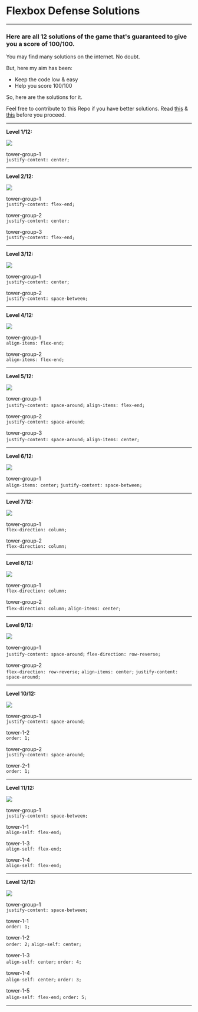 # Flexbox Defense Solutions
***

### Here are all 12 solutions of the game that's guaranteed to give you a score of 100/100.

You may find many solutions on the internet. No doubt.

But, here my aim has been:

- Keep the code low & easy
- Help you score 100/100

So, here are the solutions for it.

Feel free to contribute to this Repo if you have better solutions. Read [this](./CONTRIBUTING.md) & [this](./LICENSE.md) before you proceed.
***


**Level 1/12:**

![](Pictures/1.png)

tower-group-1 <br />
`justify-content: center;`

***
**Level 2/12:**

![](Pictures/2.png)

tower-group-1  <br />
`justify-content: flex-end;` 

tower-group-2 <br />
`justify-content: center;`

tower-group-3 <br />
`justify-content: flex-end;`

***
**Level 3/12:**

![](Pictures/3.png)

tower-group-1  <br />
`justify-content: center;`

tower-group-2 <br />
`justify-content: space-between;`

***
**Level 4/12:**

![](Pictures/4.png)

tower-group-1  <br />
`align-items: flex-end;`

tower-group-2 <br />
`align-items: flex-end;`

***
**Level 5/12:**

![](Pictures/5.png)

tower-group-1  <br />
`justify-content: space-around;`
`align-items: flex-end;`

tower-group-2 <br />
`justify-content: space-around;`

tower-group-3 <br />
`justify-content: space-around;`
`align-items: center;`

***
**Level 6/12:**

![](Pictures/6.png)

tower-group-1  <br />
`align-items: center;`
`justify-content: space-between;`

***
**Level 7/12:**

![](Pictures/7.png)

tower-group-1  <br />
`flex-direction: column;`

tower-group-2 <br />
`flex-direction: column;`

***
**Level 8/12:**

![](Pictures/8.png)

tower-group-1  <br />
`flex-direction: column;`

tower-group-2 <br />
`flex-direction: column;`
`align-items: center;`

***
**Level 9/12:**

![](Pictures/9.png)

tower-group-1  <br />
`justify-content: space-around;`
`flex-direction: row-reverse;`

tower-group-2 <br />
`flex-direction: row-reverse;`
`align-items: center;`
`justify-content: space-around;`

***
**Level 10/12:**

![](Pictures/10.png)

tower-group-1  <br />
`justify-content: space-around;`

tower-1-2 <br />
`order: 1;`

tower-group-2 <br />
`justify-content: space-around;`

tower-2-1 <br />
`order: 1;`

***
**Level 11/12:**

![](Pictures/11.png)

tower-group-1  <br />
`justify-content: space-between;`

tower-1-1 <br />
`align-self: flex-end;`

tower-1-3 <br />
`align-self: flex-end;`

tower-1-4 <br />
`align-self: flex-end;`

***
**Level 12/12:**

![](Pictures/12.png)

tower-group-1  <br />
`justify-content: space-between;`

tower-1-1 <br />
`order: 1;`

tower-1-2 <br />
`order: 2;`
`align-self: center;`

tower-1-3 <br />
`align-self: center;`
`order: 4;`

tower-1-4 <br />
`align-self: center;`
`order: 3;`

tower-1-5 <br />
`align-self: flex-end;`
`order: 5;`

***
